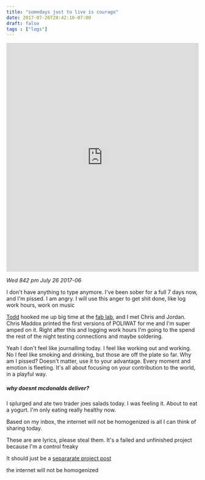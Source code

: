 ```yaml
---
title: "somedays just to live is courage"
date: 2017-07-26T20:42:10-07:00
draft: false
tags : ["logs"]
---
```

<iframe width="100%" height="600" scrolling="no" frameborder="no" allow="autoplay" src="https://w.soundcloud.com/player/?url=https%3A//api.soundcloud.com/tracks/338096285%3Fsecret_token%3Ds-nuqbH&color=%2322f5f5&auto_play=false&hide_related=false&show_comments=true&show_user=true&show_reposts=false&show_teaser=true&visual=true"></iframe>

*Wed 842 pm July 26 2017-06*

I don't have anything to type anymore. I've been sober for a full 7 days now, and I'm pissed.
I am angry. I will use this anger to get shit done, like log work hours, work on music


[Todd](https://www.instagram.com/todluv/) hooked me up big time at the [fab lab](https://santacruz.ideafablabs.com/), and I met Chris and Jordan. Chris Maddox printed the first versions of POLIWAT for me and I'm super amped on it. Right after this and logging work hours I'm going to the spend the rest of the night testing connections and maybe soldering.


Yeah I don't feel like journalling today. I feel like working out and working. No I feel like smoking and drinking, but those are off the plate so far. Why am I pissed? Doesn't matter, use it to your advantage. Every moment and emotion is fleeting. It's all about focusing on your contribution to the world, in a playful way.

##### why doesnt mcdonalds deliver?

I splurged and ate two trader joes salads today. I was feeling it. About to eat a yogurt. I'm only eating really healthy now.

Based on my inbox, the internet will not be homogenized is all I can think of sharing today.

These are are lyrics, please steal them. It's a failed and unfinished project because I'm a control freaky

It should just be a [separarate project post](/2017/08/02/internet-will-not-be-homogenized/)

the internet will not be homogenized
